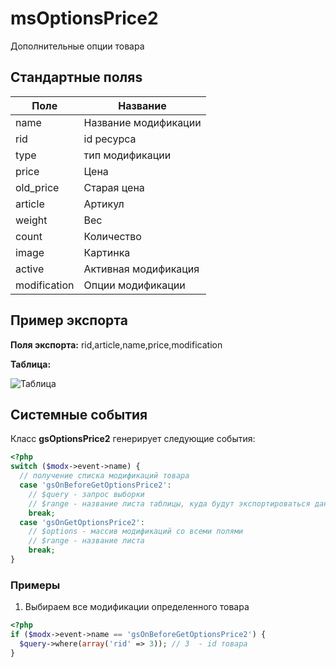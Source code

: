 # msOptionsPrice2

Дополнительные опции товара

## Стандартные поляs

| Поле         | Название             |
| ------------ | -------------------- |
| name         | Название модификации |
| rid          | id ресурса           |
| type         | тип модификации      |
| price        | Цена                 |
| old_price    | Старая цена          |
| article      | Артикул              |
| weight       | Вес                  |
| count        | Количество           |
| image        | Картинка             |
| active       | Активная модификация |
| modification | Опции модификации    |

## Пример экспорта

**Поля экспорта:** rid,article,name,price,modification

**Таблица:**

![Таблица](https://file.modx.pro/files/0/5/a/05a0e708fd2ff5baa6b40ba49b209362.jpg)

## Системные события

Класс **gsOptionsPrice2** генерирует следующие события:

```php
<?php
switch ($modx->event->name) {
  // получение списка модификаций товара
  case 'gsOnBeforeGetOptionsPrice2':
    // $query - запрос выборки
    // $range - название листа таблицы, куда будут экспортироваться данные
    break;
  case 'gsOnGetOptionsPrice2':
    // $options - массив модификаций со всеми полями
    // $range - название листа
    break;
}
```

### Примеры

1. Выбираем все модификации определенного товара

```php
<?php
if ($modx->event->name == 'gsOnBeforeGetOptionsPrice2') {
  $query->where(array('rid' => 3)); // 3  - id товара
}
```

